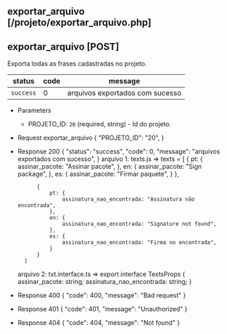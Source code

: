 ## exportar_arquivo [/projeto/exportar_arquivo.php]

## exportar_arquivo [POST]

Exporta todas as frases cadastradas no projeto.

status    | code | message
---       | ---  | ---
`success` |  0   | arquivos exportados com sucesso

+ Parameters 
    + PROJETO_ID: `20` (required, string) - Id do projeto.

+ Request exportar_arquivo
    {
        "PROJETO_ID": "20",
    }

+ Response 200
    {
        "status": "success",
        "code": 0,
        "message": "arquivos exportados com sucesso",
    }
    arquivo 1: texts.js =>
        texts = [
            {
                pt: {
                    assinar_pacote: "Assinar pacote",
                },
                en: {
                    assinar_pacote: "Sign package",
                },
                es: {
                    assinar_pacote: "Firmar paquete",
                }
            },
        
            {
                pt: {
                    assinatura_nao_encontrada: "Assinatura não encontrada",
                },
                en: {
                    assinatura_nao_encontrada: "Signature not found",
                },
                es: {
                    assinatura_nao_encontrada: "Firma no encontrada",
                }
            }
        ]
    
    arquivo 2: txt.interface.ts => 
        export interface TextsProps {
            assinar_pacote: string;
            assinatura_nao_encontrada: string;
        }

+ Response 400
    {
        "code": 400,
        "message": "Bad request"
    }

+ Response 401
    {
        "code": 401,
        "message": "Unauthorized"
    }

+ Response 404
    {
        "code": 404,
        "message": "Not found"
    }